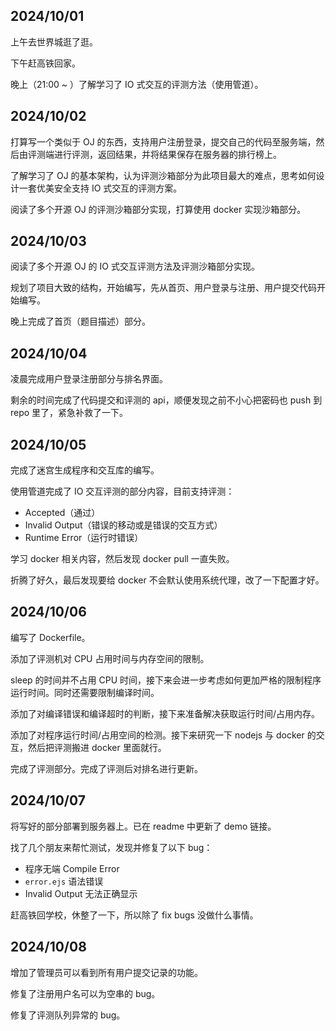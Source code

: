## 2024/10/01
上午去世界城逛了逛。

下午赶高铁回家。

晚上（21:00 ~ ）了解学习了 IO 式交互的评测方法（使用管道）。

## 2024/10/02
打算写一个类似于 OJ 的东西，支持用户注册登录，提交自己的代码至服务端，然后由评测端进行评测，返回结果，并将结果保存在服务器的排行榜上。

了解学习了 OJ 的基本架构，认为评测沙箱部分为此项目最大的难点，思考如何设计一套优美安全支持 IO 式交互的评测方案。

阅读了多个开源 OJ 的评测沙箱部分实现，打算使用 docker 实现沙箱部分。

## 2024/10/03
阅读了多个开源 OJ 的 IO 式交互评测方法及评测沙箱部分实现。

规划了项目大致的结构，开始编写，先从首页、用户登录与注册、用户提交代码开始编写。

晚上完成了首页（题目描述）部分。

## 2024/10/04
凌晨完成用户登录注册部分与排名界面。

剩余的时间完成了代码提交和评测的 api，顺便发现之前不小心把密码也 push 到 repo 里了，紧急补救了一下。

## 2024/10/05
完成了迷宫生成程序和交互库的编写。

使用管道完成了 IO 交互评测的部分内容，目前支持评测：
- Accepted（通过）
- Invalid Output（错误的移动或是错误的交互方式）
- Runtime Error（运行时错误）

学习 docker 相关内容，然后发现 docker pull 一直失败。

折腾了好久，最后发现要给 docker 不会默认使用系统代理，改了一下配置才好。

## 2024/10/06
编写了 Dockerfile。

添加了评测机对 CPU 占用时间与内存空间的限制。

sleep 的时间并不占用 CPU 时间，接下来会进一步考虑如何更加严格的限制程序运行时间。同时还需要限制编译时间。

添加了对编译错误和编译超时的判断，接下来准备解决获取运行时间/占用内存。

添加了对程序运行时间/占用空间的检测。接下来研究一下 nodejs 与 docker 的交互，然后把评测搬进 docker 里面就行。

完成了评测部分。完成了评测后对排名进行更新。

## 2024/10/07
将写好的部分部署到服务器上。已在 readme 中更新了 demo 链接。

找了几个朋友来帮忙测试，发现并修复了以下 bug：
- 程序无端 Compile Error
- `error.ejs` 语法错误
- Invalid Output 无法正确显示

赶高铁回学校，休整了一下，所以除了 fix bugs 没做什么事情。

## 2024/10/08
增加了管理员可以看到所有用户提交记录的功能。

修复了注册用户名可以为空串的 bug。

修复了评测队列异常的 bug。